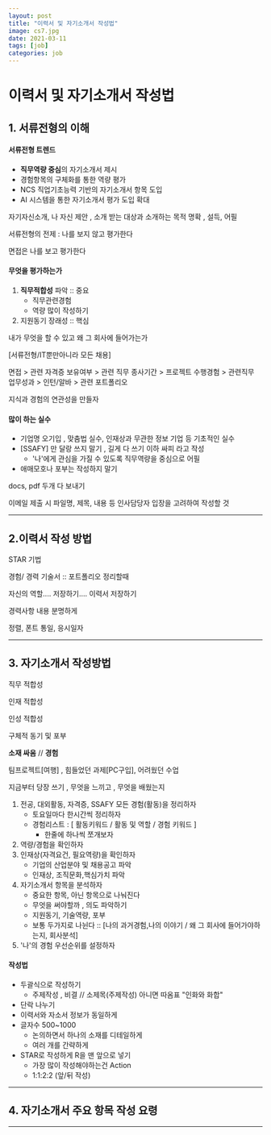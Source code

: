 ```yaml
---
layout: post
title: "이력서 및 자기소개서 작성법"
image: cs7.jpg
date: 2021-03-11
tags: [job]
categories: job
---
```



# 이력서 및 자기소개서 작성법



## 1. 서류전형의 이해

#### 서류전형 트렌드

- **직무역량 중심**의 자기소개서 제시
- 경험항목의 구체화를 통한 역량 평가
- NCS 직업기초능력 기반의 자기소개서 항목 도입
- AI 시스템을 통한 자기소개서 평가 도입 확대



자기자신소개, 나 자신 제안 , 소개 받는 대상과 소개하는 목적 명확 , 설득, 어필



서류전형의 전제 : 나를 보지 않고 평가한다

면접은 나를 보고 평가한다



#### 무엇을 평가하는가

1. **직무적합성** 파악 :: 중요
   - 직무관련경험 
   - 역량 많이 작성하기
2. 지원동기 장래성 :: 핵심



내가 무엇을 할 수 있고 왜 그 회사에 들어가는가



[서류전형/IT뿐만아니라 모든 채용]

면접 > 관련 자격증 보유여부 > 관련 직무 종사기간 > 프로젝트 수행경험 > 관련직무 업무성과 > 인턴/알바 > 관련 포트폴리오 



지식과 경험의 연관성을 만들자



#### 많이 하는 실수

- 기업명 오기입 , 맞춤법 실수, 인재상과 무관한 정보 기업 등 기초적인 실수
- [SSAFY] 만 달랑 쓰지 말기 , 길게 다 쓰기 이하 싸피 라고 작성
  - '나'에게 관심을 가질 수 있도록 직무역량을 중심으로 어필
- 애매모호나 포부는 작성하지 말기



docs, pdf 두개 다 보내기 

이메일 제출 시 파일명, 제목, 내용 등 인사담당자 입장을 고려하여 작성할 것





---



## 2.이력서 작성 방법



STAR 기법

경험/ 경력 기술서 :: 포트폴리오 정리할때 

자신의 역할.... 저장하기.... 이력서 저장하기 

경력사항 내용 분명하게 

정렬, 폰트 통일, 응시일자



---



## 3. 자기소개서 작성방법

직무 적합성

인재 적합성

인성 적합성

구체적 동기 및 포부



**소재 싸움** //  **경험**

팀프로젝트[여행] , 힘들었던 과제[PC구입], 어려웠던 수업

지금부터 당장 쓰기 , 무엇을 느끼고 , 무엇을 배웠는지



1. 전공, 대외활동, 자격증, SSAFY 모든 경험(활동)을 정리하자
   - 토요일마다 한시간씩 정리하자
   - 경험리스트 : [ 활동키워드 / 활동 및 역할 / 경험 키워드 ]
     - 한줄에 하나씩 쪼개보자
2. 역량/경험을 확인하자
3. 인재상(자격요건, 필요역량)을 확인하자
   - 기업의 산업분야 및 채용공고 파악
   - 인재상, 조직문화,핵심가치 파악
4. 자기소개서 항목을 분석하자
   - 중요한 항목, 아닌 항목으로 나눠진다
   - 무엇을 써야할까 , 의도 파악하기
   - 지원동기, 기술역량, 포부 
   - 보통 두가지로 나뉜다 :: [나의 과거경험,나의 이야기 / 왜 그 회사에 들어가야하는지, 회사분석]
5. '나'의 경험 우선순위를 설정하자



#### 작성법

- 두괄식으로 작성하기 
  - 주제작성 , 비결 // 소제목(주제작성)  아니면 따옴표 "인화와 화합"
- 단락 나누기
- 이력서와 자소서 정보가 동일하게 
- 글자수 500~1000 
  - 논의하면서 하나의 소재를 디테일하게
  - 여러 개를 간략하게
- STAR로 작성하게 R을 맨 앞으로 넣기
  - 가장 많이 작성해야하는건 Action
  - 1:1:2:2 (앞/뒤 작성)





---





## 4. 자기소개서 주요 항목 작성 요령









---

